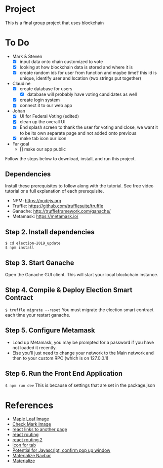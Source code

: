 # Project

This is a final group project that uses blockchain

# To Do
- Mark & Steven
    - [x] input data onto chain customized to vote
    - [x] looking at how blockchain data is stored and where it is
    - [x] create random ids for user from function and maybe time? this id is unique, identify user and location (two strings put together)
- Claudine
    - [x] create database for users
        - [x] database will probably have voting candidates as well
    - [x] create login system
    - [x] connect it to our web app
- Johan
    - [x] UI for Federal Voting (edited)
    - [x] clean up the overall UI
    - [x] End splash screen to thank the user for voting and close, we want it to be its own separate page and not added onto previous
    - [x] make tab icon our icon

- Far goal
    - [] make our app public


Follow the steps below to download, install, and run this project.

## Dependencies
Install these prerequisites to follow along with the tutorial. See free video tutorial or a full explanation of each prerequisite.
- NPM: https://nodejs.org
- Truffle: https://github.com/trufflesuite/truffle
- Ganache: http://truffleframework.com/ganache/
- Metamask: https://metamask.io/

## Step 2. Install dependencies
```
$ cd election-2019_update
$ npm install
```
## Step 3. Start Ganache
Open the Ganache GUI client. This will start your local blockchain instance.

## Step 4. Compile & Deploy Election Smart Contract
`$ truffle migrate --reset`
You must migrate the election smart contract each time your restart ganache.

## Step 5. Configure Metamask
- Load up Metamask, you may be prompted for a password if you have not loaded it recently.
- Else you'll just need to change your network to the Main network and then to your custom RPC (which is on 127.0.0.1)

## Step 6. Run the Front End Application
`$ npm run dev`
This is because of settings that are set in the package.json


# References
- [Maple Leaf Image](https://www.google.com/url?sa=i&source=images&cd=&ved=2ahUKEwigp5eCjbLnAhXJjp4KHbThAY8QjRx6BAgBEAQ&url=https%3A%2F%2Fen.wikipedia.org%2Fwiki%2FFile%3AMaple_leaf_--_Liberal.svg&psig=AOvVaw361coCyzDhp55neyhPCy6y&ust=1580706576053742)
- [Check Mark Image](https://www.google.com/url?sa=i&source=images&cd=&ved=2ahUKEwj4y4igjbLnAhXZJzQIHZnvAVIQjRx6BAgBEAQ&url=https%3A%2F%2Fsnorkelandstudy.org%2Feligibility-awards%2Fcheck-mark%2F&psig=AOvVaw00pcX2Ttrv30R2Zce4Qsf2&ust=1580706639856498)
- [react links to another page](https://reacttraining.com/react-router/web/guides/quick-start)
- [react routing](https://www.golangprograms.com/how-to-create-simple-react-router-to-navigate-multiple-pages.html)
- [react routing 2](https://reacttraining.com/react-router/web/api/Route)
- [icon for tab](https://stackoverflow.com/questions/4888377/how-to-add-a-browser-tab-icon-favicon-for-a-website)
- [Potential for Javascript, confirm pop up window](https://www.w3schools.com/jsref/met_win_confirm.asp)
- [Materialize Navbar](https://materializecss.com/navbar.html)
- [Materialize ](https://materializecss.com/getting-started.html)